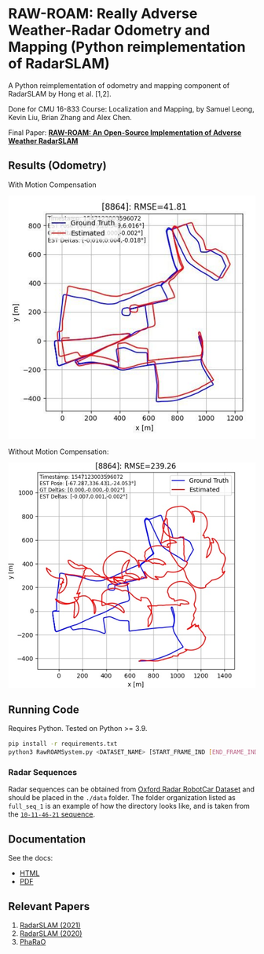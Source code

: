 # RAW-ROAM: Really Adverse Weather-Radar Odometry and Mapping (Python reimplementation of RadarSLAM)

A Python reimplementation of odometry and mapping component of RadarSLAM by Hong et al. [1,2]. 

Done for CMU 16-833 Course: Localization and Mapping, by Samuel Leong, Kevin Liu, Brian Zhang and Alex Chen.

Final Paper: [**RAW-ROAM: An Open-Source Implementation of Adverse Weather RadarSLAM**](https://github.com/Samleo8/RadarSLAMPy/blob/master/raw-roam.pdf)

## Results (Odometry)

With Motion Compensation

![With Motion Compensation](results/full_seq_1_withmotion.jpg)

Without Motion Compensation:

![Without Motion Compensation](results/full_seq_1_nomotion.jpg)

## Running Code

Requires Python. Tested on Python >= 3.9.

```bash
pip install -r requirements.txt
python3 RawROAMSystem.py <DATASET_NAME> [START_FRAME_IND [END_FRAME_IND]]
```

### Radar Sequences

Radar sequences can be obtained from [Oxford Radar RobotCar Dataset](https://oxford-robotics-institute.github.io/radar-robotcar-dataset/datasets) and should be placed in the `./data` folder. The folder organization listed as `full_seq_1` is an example of how the directory looks like, and is taken from the [`10-11-46-21` sequence](https://oxford-robotics-institute.github.io/radar-robotcar-dataset/datasets/2019-01-10-11-46-21-radar-oxford-10k).

## Documentation

See the docs:

- [HTML](./doc/html/index.html)
- [PDF](./doc/latex/refman.pdf)

## Relevant Papers

 1. [RadarSLAM (2021)](https://arxiv.org/abs/2104.05347)
 2. [RadarSLAM (2020)](https://arxiv.org/abs/2005.02198)
 3. [PhaRaO](https://ieeexplore.ieee.org/document/9197231)
